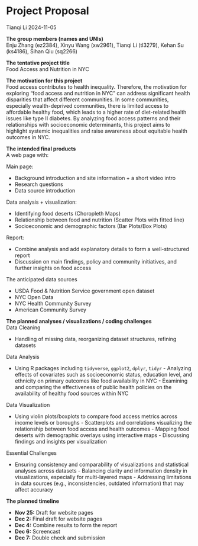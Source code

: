 Project Proposal
================
Tianqi Li
2024-11-05

**The group members (names and UNIs)**  
Enju Zhang (ez2384), Xinyu Wang (xw2961), Tianqi Li (tl3279), Kehan Su
(ks4186), Sihan Qiu (sq2266)

**The tentative project title**  
Food Access and Nutrition in NYC

**The motivation for this project**  
Food access contributes to health inequality. Therefore, the motivation
for exploring “food access and nutrition in NYC” can address significant
health disparities that affect different communities. In some
communities, especially wealth-deprived communities, there is limited
access to affordable healthy food, which leads to a higher rate of
diet-related health issues like type II diabetes. By analyzing food
access patterns and their relationships with socioeconomic determinants,
this project aims to highlight systemic inequalities and raise awareness
about equitable health outcomes in NYC.

**The intended final products**  
A web page with:

Main page:  
- Background introduction and site information + a short video intro  
- Research questions  
- Data source introduction

Data analysis + visualization:  
- Identifying food deserts (Choropleth Maps)  
- Relationship between food and nutrition (Scatter Plots with fitted
line)  
- Socioeconomic and demographic factors (Bar Plots/Box Plots)

Report:  
- Combine analysis and add explanatory details to form a well-structured
report  
- Discussion on main findings, policy and community initiatives, and
further insights on food access

The anticipated data sources  
- USDA Food & Nutrition Service government open dataset  
- NYC Open Data  
- NYC Health Community Survey  
- American Community Survey

**The planned analyses / visualizations / coding challenges**  
Data Cleaning  
- Handling of missing data, reorganizing dataset structures, refining
datasets

Data Analysis  
- Using R packages including `tidyverse`, `ggplot2`, `dplyr`, `tidyr` -
Analyzing effects of covariates such as socioeconomic status, education
level, and ethnicity on primary outcomes like food availability in NYC -
Examining and comparing the effectiveness of public health policies on
the availability of healthy food sources within NYC

Data Visualization  
- Using violin plots/boxplots to compare food access metrics across
income levels or boroughs - Scatterplots and correlations visualizing
the relationship between food access and health outcomes - Mapping food
deserts with demographic overlays using interactive maps - Discussing
findings and insights per visualization

Essential Challenges  
- Ensuring consistency and comparability of visualizations and
statistical analyses across datasets - Balancing clarity and information
density in visualizations, especially for multi-layered maps -
Addressing limitations in data sources (e.g., inconsistencies, outdated
information) that may affect accuracy

**The planned timeline**  
- **Nov 25:** Draft for website pages  
- **Dec 2:** Final draft for website pages  
- **Dec 4:** Combine results to form the report  
- **Dec 6:** Screencast  
- **Dec 7:** Double check and submission
